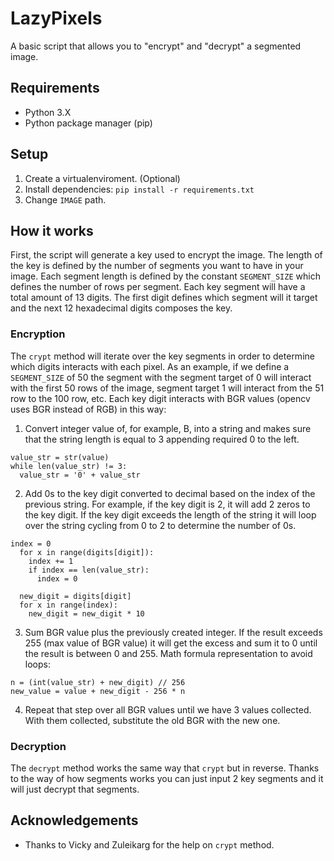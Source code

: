 # LazyPixels

A basic script that allows you to "encrypt" and "decrypt" a segmented image.

## Requirements
- Python 3.X
- Python package manager (pip)

## Setup
1. Create a virtualenviroment. (Optional)
2. Install dependencies: ```pip install -r requirements.txt```
3. Change ```IMAGE``` path.

## How it works

First, the script will generate a key used to encrypt the image. The length of the key is defined by the number of segments you want to have in your image. Each segment length is
defined by the constant ```SEGMENT_SIZE``` which defines the number of rows per segment. Each key segment will have a total amount of 13 digits. The first digit defines
which segment will it target and the next 12 hexadecimal digits composes the key.

### Encryption
The ```crypt``` method will iterate over the key segments in order to determine which digits interacts with each pixel. As an example, if we define a ```SEGMENT_SIZE``` of 50 
the segment with the segment target of 0 will interact with the first 50 rows of the image, segment target 1 will interact from the 51 row to the 100 row, etc.
Each key digit interacts with BGR values (opencv uses BGR instead of RGB) in this way:
1. Convert integer value of, for example, B, into a string and makes sure that the string length is equal to 3 appending required 0 to the left.
```
value_str = str(value)
while len(value_str) != 3:
  value_str = '0' + value_str
```
2. Add 0s to the key digit converted to decimal based on the index of the previous string. For example, if the key digit is 2, it will add 2 zeros to the key digit.
If the key digit exceeds the length of the string it will loop over the string cycling from 0 to 2 to determine the number of 0s.
```
index = 0
  for x in range(digits[digit]):
    index += 1
    if index == len(value_str):
      index = 0

  new_digit = digits[digit]
  for x in range(index):
    new_digit = new_digit * 10
```
3. Sum BGR value plus the previously created integer. If the result exceeds 255 (max value of BGR value) it will get the excess and sum it to 0 until the result is between 0 and 255.
Math formula representation to avoid loops:
```
n = (int(value_str) + new_digit) // 256
new_value = value + new_digit - 256 * n
```
4. Repeat that step over all BGR values until we have 3 values collected. With them collected, substitute the old BGR with the new one.

### Decryption
The ```decrypt``` method works the same way that ```crypt``` but in reverse. Thanks to the way of how segments works you can just input 2 key segments and it will just decrypt
that segments.

## Acknowledgements
- Thanks to Vicky and Zuleikarg for the help on ```crypt``` method.